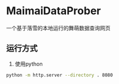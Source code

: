 # MaimaiDataProber
一个基于落雪的本地运行的舞萌数据查询网页

## 运行方式
1. 使用python
```bash
python -m http.server --directory . 8080
```